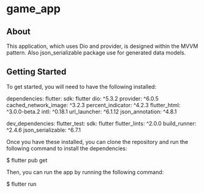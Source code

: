 # game_app

## About
This application, which uses Dio and provider, is designed within the MVVM pattern. Also json_serializable package use for generated data models.

## Getting Started
To get started, you will need to have the following installed:

dependencies:
  flutter:
    sdk: flutter
  dio: ^5.3.2
  provider: ^6.0.5
  cached_network_image: ^3.2.3
  percent_indicator: ^4.2.3
  flutter_html: ^3.0.0-beta.2
  intl: ^0.18.1
  url_launcher: ^6.1.12
  json_annotation: ^4.8.1

dev_dependencies:
  flutter_test:
    sdk: flutter
  flutter_lints: ^2.0.0
  build_runner: ^2.4.6
  json_serializable: ^6.7.1

Once you have these installed, you can clone the repository and run the following command to install the dependencies:

$ flutter pub get

Then, you can run the app by running the following command:

$ flutter run
